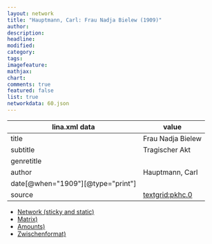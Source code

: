 ```yaml
---
layout: network
title: "Hauptmann, Carl: Frau Nadja Bielew (1909)"
author:
description:
headline:
modified:
category:
tags:
imagefeature: 
mathjax: 
chart: 
comments: true
featured: false
list: true
networkdata: 60.json
---
```

lina.xml data  | value
------------- | -------------
title|Frau Nadja Bielew
subtitle|Tragischer Akt
genretitle|
author|Hauptmann, Carl
date[@when="1909"][@type="print"]|
source|[textgrid:pkhc.0](https://textgridlab.org/1.0/tgcrud-public/rest/textgrid:pkhc.0/data)



* [Network (sticky and static)](/linas/network60)
* [Matrix)](/linas/matrix60)
* [Amounts)](/linas/amount60)
* [Zwischenformat)](/linas/lina60 )
